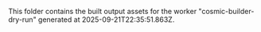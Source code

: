This folder contains the built output assets for the worker "cosmic-builder-dry-run" generated at 2025-09-21T22:35:51.863Z.